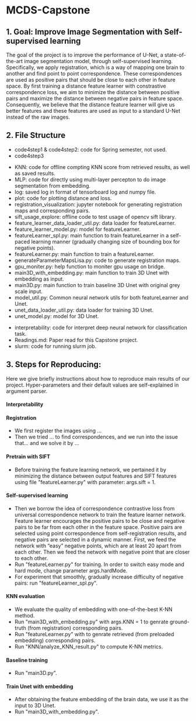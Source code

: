 # MCDS-Capstone

## 1. Goal: Improve Image Segmentation with Self-supervised learning
The goal of the project is to improve the performance of U-Net, a state-of-the-art image segmentation model, through self-supervised learning. Specifically, we apply registration, which is a way of mapping one brain to another and find point to point correspondence. These correspondences are used as positive pairs that should be close to each other in feature space. By first training a distance feature learner with constrastive correspondence loss, we aim to minimize the distance between positive pairs and maximize the distance between negative pairs in feature space. Consequently, we believe that the distance feature learner will give us better features and these features are used as input to a standard U-Net instead of the raw images.

## 2. File Structure
+ code4step1 & code4step2: code for Spring semester, not used.
+ code4step3
* KNN: code for offline compting KNN score from retrieved results, as well as saved results.
* MLP: code for directly using multi-layer percepton to do image segmentation from embedding.
* log: saved log in format of tensorboard log and numpy file.
* plot: code for plotting distance and loss.
* registration_visualization: jupyter notebook for generating registration maps and corresponding pairs.
* sift_usage_explore: offline code to test usage of opencv sift library.
* feature_learner_data_loader_util.py: data loader for featureLearner.
* feature_learner_model.py: model for featureLearner.
* featureLearner_spl.py: main function to train featureLearner in a self-paced learning manner (gradually changing size of bounding box for negative points).
* featureLearner.py: main function to train a featureLearner.
* generateParameterMapsLisa.py: code to generate registration maps.
* gpu_moniter.py: help function to moniter gpu usage on bridge.
* main3D_with_embedding.py: main function to train 3D Unet with embedding as input.
* main3D.py: main function to train baseline 3D Unet with original grey scale input.
* model_util.py: Common neural network utils for both featureLearner and Unet.
* unet_data_loader_util.py: data loader for training 3D Unet.
* unet_model.py: model for 3D Unet.
+ interpretability: code for interpret deep neural network for classification task.
+ Readings.md: Paper read for this Capstone project.
+ slurm: code for running slurm job.

## 3. Steps for Reproducing:
Here we give briefly instructions about how to reproduce main results of our project. Hyper-parameters and their default values are self-explained in argument parser.

#### Interpretability


#### Registration
- We first register the images using … 
- Then we tried … to find correspondences, and we run into the issue that… and we solve it by … 

#### Pretrain with SIFT
- Before training the feature learning network, we pertained it by minimizing the distance between output features and SIFT features using file "featureLearner.py" with parameter: args.sift = 1.

#### Self-supervised learning

- Then we borrow the idea of correspondence contrastive loss from universal correspondence network to train the feature learner network. Feature learner encourages the positive pairs to be close and negative pairs to be far from each other in the feature space. Positive pairs are selected using point correspondence from self-registration results, and negative pairs are selected in a dynamic manner. First, we feed the network with “easy” negative points, which are at least 20 apart from each other. Then we feed the network with negative point that are closer to each other.
- Run "featureLearner.py" for training. In order to switch easy mode and hard mode, change parameter args.hardMode.
- For experiment that smoothly, gradually increase difficulty of negative pairs: run "featureLearner_spl.py".

#### KNN evaluation
- We evaluate the quality of embedding with one-of-the-best K-NN method.
- Run "main3D_with_embedding.py" with args.KNN = 1 to genrate ground-truth (from registration) corresponding pairs.
- Run "featureLearner.py" with to genrate retrieved (from preloaded embedding) corresponding pairs.
- Run "KNN/analyze_KNN_result.py" to compute K-NN metrics.

#### Baseline training
- Run "main3D.py".

#### Train Unet with embedding
- After obtaining the feature embedding of the brain data, we use it as the input to 3D Unet.
- Run "main3D_with_embedding.py".

